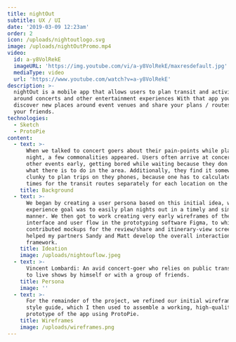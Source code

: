 ```yaml
---
title: nightOut
subtitle: UX / UI
date: '2019-03-09 12:23am'
order: 2
icon: /uploads/nightoutlogo.svg
image: /uploads/nightOutPromo.mp4
video:
  id: a-y8VolRekE
  imageURL: 'https://img.youtube.com/vi/a-y8VolRekE/maxresdefault.jpg'
  mediaType: video
  url: 'https://www.youtube.com/watch?v=a-y8VolRekE'
description: >-
  nightOut is a mobile app that allows users to plan transit and activities
  around concerts and other entertainment experiences With that app you can
  discover new places around event venues and share your plans / routes with
  your friends.
technologies:
  - Sketch
  - ProtoPie
content:
  - text: >-
      When we talked to concert goers about their pain-points while planning a
      night, a few commonalities appeared. Users often arrive at concerts and
      other events early, getting bored while waiting because they don't know
      what there is to do in the area. Additionally, they find it somewhat
      clunky to plan trips on they phones, because one has to calculate the
      times for the transit routes separately for each location on the trip.
    title: Background
  - text: >-
      We began by creating a user persona based on this initial idea, whose
      experience goal was to easily plan nights out in a timely and simple
      manner. We then got to work creating very early wireframes of the app
      interface and user flow in the prototyping software Figma, to which I
      contributed mockups for the review/share and itinerary-view screens, and
      helped my partners Sandy and Matt develop the overall interaction
      framework.
    title: Ideation
    image: /uploads/nightouflow.jpeg
  - text: >-
      Vincent Lombardi: An avid concert-goer who relies on public transit to go
      to live shows by himself or with a group of friends.
    title: Persona
    image: ''
  - text: >-
      For the remainder of the project, we refined our initial wireframes and
      style guide, which I then used to assemble a working, high-quality
      prototype of the app using ProtoPie.
    title: Wireframes
    image: /uploads/wireframes.png
---
```


